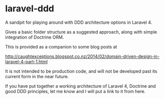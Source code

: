 laravel-ddd
===========

A sandpit for playing around with DDD architecture options in Laravel 4.

Gives a basic folder structure as a suggested approach, along with simple integration of Doctrine ORM. 

This is provided as a companion to some blog posts at 

http://caughtexceptions.blogspot.co.nz/2014/02/domain-driven-design-in-laravel-4-part-1.html

It is not intended to be production code, and will not be developed past its current form in the near future.

If you have put together a working architecture of Laravel 4, Doctrine and good DDD principles, let me know and I will put a link to it from here.
